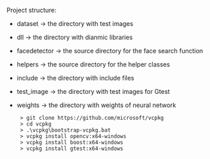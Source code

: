 Project structure:
 - dataset      -> the directory with test images 
 - dll          -> the directory with dianmic libraries 
 - facedetector -> the source directory for the face search function
 - helpers      -> the source directory for the helper classes
 - include      -> the directory with include files
 - test_image   -> the directory with test images for Gtest
 - weights      -> the directory with weights of neural network 


        > git clone https://github.com/microsoft/vcpkg
        > cd vcpkg
        > .\vcpkg\bootstrap-vcpkg.bat
        > vcpkg install opencv:x64-windows
        > vcpkg install boost:x64-windows
        > vcpkg install gtest:x64-windows
